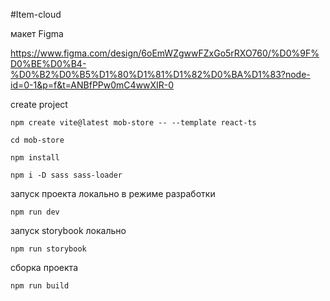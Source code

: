 #Item-cloud

макет Figma

https://www.figma.com/design/6oEmWZgwwFZxGo5rRXO760/%D0%9F%D0%BE%D0%B4-%D0%B2%D0%B5%D1%80%D1%81%D1%82%D0%BA%D1%83?node-id=0-1&p=f&t=ANBfPPw0mC4wwXIR-0

 create project

```nodejs
npm create vite@latest mob-store -- --template react-ts

cd mob-store

npm install

npm i -D sass sass-loader
```
запуск проекта локально в режиме разработки
```nodejs
npm run dev
```
запуск storybook локально
```nodejs
npm run storybook
```
сборка проекта
```nodejs
npm run build
```
